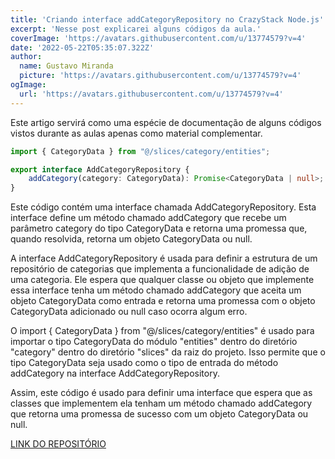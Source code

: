 ```yaml
---
title: 'Criando interface addCategoryRepository no CrazyStack Node.js'
excerpt: 'Nesse post explicarei alguns códigos da aula.'
coverImage: 'https://avatars.githubusercontent.com/u/13774579?v=4'
date: '2022-05-22T05:35:07.322Z'
author:
  name: Gustavo Miranda
  picture: 'https://avatars.githubusercontent.com/u/13774579?v=4'
ogImage:
  url: 'https://avatars.githubusercontent.com/u/13774579?v=4'
---
```

Este artigo servirá como uma espécie de documentação de alguns códigos vistos durante as aulas apenas como material complementar.

```typescript
import { CategoryData } from "@/slices/category/entities";

export interface AddCategoryRepository {
    addCategory(category: CategoryData): Promise<CategoryData | null>;
}
```
Este código contém uma interface chamada AddCategoryRepository. Esta interface define um método chamado addCategory que recebe um parâmetro category do tipo CategoryData e retorna uma promessa que, quando resolvida, retorna um objeto CategoryData ou null.

A interface AddCategoryRepository é usada para definir a estrutura de um repositório de categorias que implementa a funcionalidade de adição de uma categoria. Ele espera que qualquer classe ou objeto que implemente essa interface tenha um método chamado addCategory que aceita um objeto CategoryData como entrada e retorna uma promessa com o objeto CategoryData adicionado ou null caso ocorra algum erro.

O import { CategoryData } from "@/slices/category/entities" é usado para importar o tipo CategoryData do módulo "entities" dentro do diretório "category" dentro do diretório "slices" da raiz do projeto. Isso permite que o tipo CategoryData seja usado como o tipo de entrada do método addCategory na interface AddCategoryRepository.

Assim, este código é usado para definir uma interface que espera que as classes que implementem ela tenham um método chamado addCategory que retorna uma promessa de sucesso com um objeto CategoryData ou null.


[LINK DO REPOSITÓRIO](https://github.com/gumiranda/CrazyStackNodeJs)